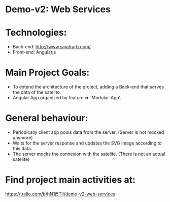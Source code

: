 Demo-v2: Web Services
=====================

# Technologies:

 * Back-end: http://www.sinatrarb.com/
 * Front-end: Angularjs

# Main Project Goals:

 * To extend the architecture of the project, adding a Back-end that serves the data of the satelite.
 * Angular App organized by feature => 'Modular-App'.

# General behaviour: 

 * Periodically client app pools data from the server. (Server is not mocked anymore)
 * Waits for the server response and updates the SVG image according to this data.
 * The server mocks the connexion with the satelite. (There is not an actual satelite)

# Find project main activities at:

https://trello.com/b/hN1j5TIl/demo-v2-web-services
